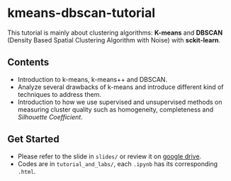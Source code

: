 # kmeans-dbscan-tutorial
This tutorial is mainly about clustering algorithms: **K-means** and **DBSCAN** (Density Based Spatial Clustering Algorithm with Noise) with **sckit-learn**.

## Contents
- Introduction to k-means, k-means++ and DBSCAN.
- Analyze several drawbacks of k-means and introduce different kind of techniques to address them.
- Introduction to how we use supervised and unsupervised methods on measuring cluster quality such as homogeneity, completeness and *Silhouette Coefficient*.

## Get Started
- Please refer to the slide in `slides/` or review it on [google drive](https://docs.google.com/presentation/d/1sgo4Bx0mF9fZXGZoD6F8wEUBPRWhR90ucoKwz8aLmCM/edit?usp=sharing).
- Codes are in `tutorial_and_labs/`, each `.ipynb` has its corresponding `.html`.
